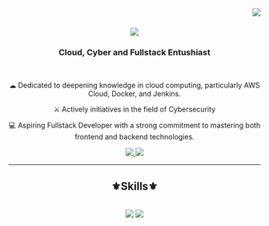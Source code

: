 <img align="right" src="https://visitor-badge.laobi.icu/badge?page_id=salesp07.salesp07" />

<h1 align="center">
    <img src="https://readme-typing-svg.herokuapp.com/?font=Righteous&size=35&center=true&vCenter=true&width=500&height=70&duration=4000&lines=Welcome+Guys!;+I'm+Salman+Alfarizi!;" />
</h1>

<h3 align="center">Cloud, Cyber and Fullstack Entushiast</h3>

<br/>

<div align="center">
 
 ☁ Dedicated to deepening knowledge in cloud computing, particularly AWS Cloud, Docker, and Jenkins.
 
 ⚔ Actively initiatives in the field of Cybersecurity

 💻 Aspiring Fullstack Developer with a strong commitment to mastering both frontend and backend technologies.

 </div>
 
<div align="center"> 
  <a href="https://www.linkedin.com/in/salmanlfaa/" target="_blank">
    <img src="https://img.shields.io/badge/LinkedIn-0077B5?style=for-the-badge&logo=linkedin&logoColor=white" target="_blank" />
  </a>
  <a href="https://github.com/salmann17" target="_blank">
     <img src="https://img.shields.io/badge/Github-FF5722?style=for-the-badge&logo=github&logoColor=white" target="_blank" /> 
  </a>
</div>

 <hr/>
 
<h2 align="center">⚜Skills⚜</h2>
<br/>
<div align="center">
    <img src="https://skillicons.dev/icons?i=aws,linux,react,bootstrap,php,html,css,vscode,visualstudio" />
    <img src="https://skillicons.dev/icons?i=github,git,java,mysql,python,angular,kotlin,androidstudio,cs,arduino" /><br>
</div>

 
